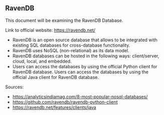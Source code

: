 ## RavenDB

This document will be examining the RavenDB Database.

Link to official website: https://ravendb.net/

* RavenDB is an open source database that allows to be integrated with existing SQL databases for cross-database functionality.
* RavenDB uses NoSQL (non-relational) as its data model.
* RavenDB databases can be hosted in the following ways: client/server, cloud, local, and embedded.
* Users can access the databases by using the official Python client for RavenDB database. Users can access the databases by using the official Java client for RavenDB database.

Sources:
* https://analyticsindiamag.com/8-most-popular-nosql-databases/
* https://github.com/ravendb/ravendb-python-client
* https://ravendb.net/features/clients/java
